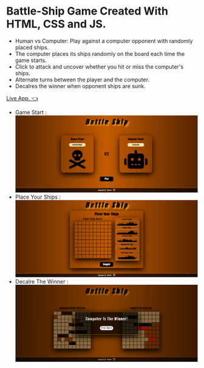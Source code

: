 # Battle-Ship Game Created With HTML, CSS and JS.

  - Human vs Computer: Play against a computer opponent with randomly placed ships.
  - The computer places its ships randomly on the board each time the game starts.
  - Click to attack and uncover whether you hit or miss the computer's ships.
  - Alternate turns between the player and the computer.
  - Decalres the winner when opponent ships are sunk.

[Live App. 👈](https://elaaasri.github.io/battleship/)

  - Game Start : 
![alt text](https://github.com/elaaasri/battleship/blob/main/dist/start-screen.png)
  - Place Your Ships :
![alt text](https://github.com/elaaasri/battleship/blob/main/dist/place-ship-screen.png)
  - Decalre The Winner :
![alt text](https://github.com/elaaasri/battleship/blob/main/dist/winner-screen.png)
